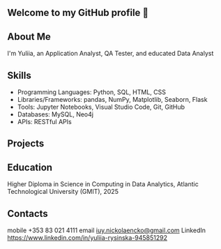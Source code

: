 ## Welcome to my GitHub profile 👋
## About Me
I'm Yuliia, an Application Analyst, QA Tester, and educated Data Analyst
## Skills
- Programming Languages: Python, SQL, HTML, CSS
- Libraries/Frameworks: pandas, NumPy, Matplotlib, Seaborn, Flask
- Tools: Jupyter Notebooks, Visual Studio Code, Git, GitHub
- Databases: MySQL, Neo4j
- APIs: RESTful APIs
## Projects

## Education
Higher Diploma in Science in Computing in Data Analytics, Atlantic Technological University (GMIT), 2025
## Contacts
mobile +353 83 021 4111
email iuy.nickolaencko@gmail.com
LinkedIn https://www.linkedin.com/in/yuliia-rysinska-945851292

